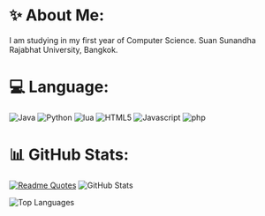 # ✨ About Me:
I am studying in my first year of Computer Science. Suan Sunandha Rajabhat University, Bangkok. 

# 💻 Language:
![Java](https://img.shields.io/badge/Java-FF7800?style=flat-square&logo=java&logoColor=white)
![Python](https://img.shields.io/badge/Python-3776AB?style=flat-square&logo=python&logoColor=white)
![lua](https://img.shields.io/badge/lua-210eb3?style=flat-square&logo=lua&logoColor=white)
![HTML5](https://img.shields.io/badge/HTML5-E34F26?style=flat-square&logo=html5&logoColor=white)
![Javascript](https://img.shields.io/badge/Javascript-F7DF1E?style=flat-square&logo=Javascript&logoColor=white)
![php](https://img.shields.io/badge/php-6C78AF?style=flat-square&logo=Php&logoColor=white)

# 📊 GitHub Stats:
[![Readme Quotes](https://quotes-github-readme.vercel.app/api?type=horizontal&theme=dark)](https://github.com/piyushsuthar/github-readme-quotes)
![GitHub Stats](https://github-readme-stats.vercel.app/api?username=homebuu&show_icons=true&theme=radical)

![Top Languages](https://github-readme-stats.vercel.app/api/top-langs/?username=homebuu&layout=compact&theme=radical)
<!-- ![GitHub Streak](https://github-readme-streak-stats.herokuapp.com/?user=homebuu&theme=radical) -->
